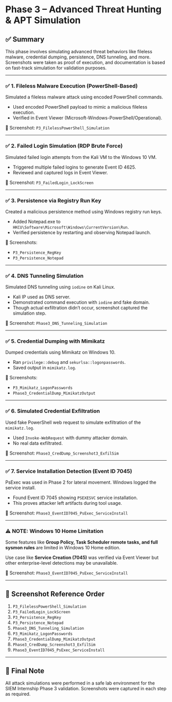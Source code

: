 # Phase 3 – Advanced Threat Hunting & APT Simulation

## ✅ Summary
This phase involves simulating advanced threat behaviors like fileless malware, credential dumping, persistence, DNS tunneling, and more. Screenshots were taken as proof of execution, and documentation is based on fast-track simulation for validation purposes.

---

### ✅ 1. Fileless Malware Execution (PowerShell-Based)

Simulated a fileless malware attack using encoded PowerShell commands.

- Used encoded PowerShell payload to mimic a malicious fileless execution.
- Verified in Event Viewer (Microsoft-Windows-PowerShell/Operational).

📸 Screenshot: `P3_FilelessPowerShell_Simulation`

---

### ✅ 2. Failed Login Simulation (RDP Brute Force)

Simulated failed login attempts from the Kali VM to the Windows 10 VM.

- Triggered multiple failed logins to generate Event ID 4625.
- Reviewed and captured logs in Event Viewer.

📸 Screenshot: `P3_FailedLogin_LockScreen`

---

### ✅ 3. Persistence via Registry Run Key

Created a malicious persistence method using Windows registry run keys.

- Added Notepad.exe to `HKCU\Software\Microsoft\Windows\CurrentVersion\Run`.
- Verified persistence by restarting and observing Notepad launch.

📸 Screenshots:
- `P3_Persistence_RegKey`
- `P3_Persistence_Notepad`

---

### ✅ 4. DNS Tunneling Simulation

Simulated DNS tunneling using `iodine` on Kali Linux.

- Kali IP used as DNS server.
- Demonstrated command execution with `iodine` and fake domain.
- Though actual exfiltration didn’t occur, screenshot captured the simulation step.

📸 Screenshot: `Phase3_DNS_Tunneling_Simulation`

---

### ✅ 5. Credential Dumping with Mimikatz

Dumped credentials using Mimikatz on Windows 10.

- Ran `privilege::debug` and `sekurlsa::logonpasswords`.
- Saved output in `mimikatz.log`.

📸 Screenshots:
- `P3_Mimikatz_LogonPasswords`
- `Phase3_CredentialDump_MimikatzOutput`

---

### ✅ 6. Simulated Credential Exfiltration

Used fake PowerShell web request to simulate exfiltration of the `mimikatz.log`.

- Used `Invoke-WebRequest` with dummy attacker domain.
- No real data exfiltrated.

📸 Screenshot: `Phase3_CredDump_Screenshot3_ExfilSim`

---

### ✅ 7. Service Installation Detection (Event ID 7045)

PsExec was used in Phase 2 for lateral movement. Windows logged the service install.

- Found Event ID 7045 showing `PSEXESVC` service installation.
- This proves attacker left artifacts during tool usage.

📸 Screenshot: `Phase3_EventID7045_PsExec_ServiceInstall`

---

### ⚠️ NOTE: Windows 10 Home Limitation

Some features like **Group Policy, Task Scheduler remote tasks, and full sysmon rules** are limited in Windows 10 Home edition.

Use case like **Service Creation (7045)** was verified via Event Viewer but other enterprise-level detections may be unavailable.

📸 Screenshot: `Phase3_EventID7045_PsExec_ServiceInstall`

---

## 📸 Screenshot Reference Order

1. `P3_FilelessPowerShell_Simulation`
2. `P3_FailedLogin_LockScreen`
3. `P3_Persistence_RegKey`
4. `P3_Persistence_Notepad`
5. `Phase3_DNS_Tunneling_Simulation`
6. `P3_Mimikatz_LogonPasswords`
7. `Phase3_CredentialDump_MimikatzOutput`
8. `Phase3_CredDump_Screenshot3_ExfilSim`
9. `Phase3_EventID7045_PsExec_ServiceInstall`

---

## 🧠 Final Note

All attack simulations were performed in a safe lab environment for the SIEM Internship Phase 3 validation. Screenshots were captured in each step as required.

